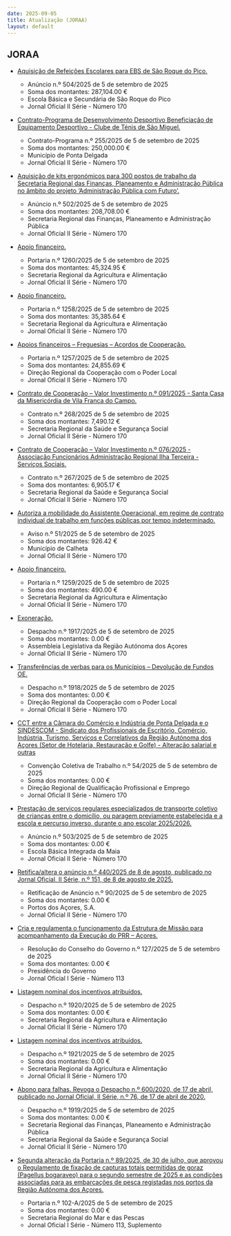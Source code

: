 ```yaml
---
date: 2025-09-05
title: Atualização (JORAA)
layout: default
---
```

## JORAA

* [Aquisição de Refeições Escolares para EBS de São Roque do Pico.](https://jo.azores.gov.pt/#/ato/3bf5fc6a-9896-4f52-b9f3-3ce458c0b664)
  * Anúncio n.º 504/2025 de 5 de setembro de 2025
  * Soma dos montantes: 287,104.00 €
  * Escola Básica e Secundária de São Roque do Pico
  * Jornal Oficial II Série - Número 170

* [Contrato-Programa de Desenvolvimento Desportivo Beneficiação de Equipamento Desportivo - Clube de Ténis de São Miguel.](https://jo.azores.gov.pt/#/ato/412bd014-d59c-4947-b079-3509ca7dcd4b)
  * Contrato-Programa n.º 255/2025 de 5 de setembro de 2025
  * Soma dos montantes: 250,000.00 €
  * Município de Ponta Delgada
  * Jornal Oficial II Série - Número 170

* [Aquisição de kits ergonómicos para 300 postos de trabalho da Secretaria Regional das Finanças, Planeamento e Administração Pública no âmbito do projeto ‘Administração Pública com Futuro’.](https://jo.azores.gov.pt/#/ato/94cfd19c-9678-4be0-a003-84cdde3801d8)
  * Anúncio n.º 502/2025 de 5 de setembro de 2025
  * Soma dos montantes: 208,708.00 €
  * Secretaria Regional das Finanças, Planeamento e Administração Pública
  * Jornal Oficial II Série - Número 170

* [Apoio financeiro.](https://jo.azores.gov.pt/#/ato/ace008b3-8dd1-406a-8899-e393200a475e)
  * Portaria n.º 1260/2025 de 5 de setembro de 2025
  * Soma dos montantes: 45,324.95 €
  * Secretaria Regional da Agricultura e Alimentação
  * Jornal Oficial II Série - Número 170

* [Apoio financeiro.](https://jo.azores.gov.pt/#/ato/67150f36-b90d-4c3d-9268-ca58adc3b285)
  * Portaria n.º 1258/2025 de 5 de setembro de 2025
  * Soma dos montantes: 35,385.64 €
  * Secretaria Regional da Agricultura e Alimentação
  * Jornal Oficial II Série - Número 170

* [Apoios financeiros – Freguesias – Acordos de Cooperação.](https://jo.azores.gov.pt/#/ato/8d3c2cfa-bb8b-4193-b3b6-117f2e0071db)
  * Portaria n.º 1257/2025 de 5 de setembro de 2025
  * Soma dos montantes: 24,855.69 €
  * Direção Regional da Cooperação com o Poder Local
  * Jornal Oficial II Série - Número 170

* [Contrato de Cooperação – Valor Investimento n.º 091/2025 - Santa Casa da Misericórdia de Vila Franca do Campo.](https://jo.azores.gov.pt/#/ato/e74431dc-180b-42b9-98ca-6b748dc84d01)
  * Contrato n.º 268/2025 de 5 de setembro de 2025
  * Soma dos montantes: 7,490.12 €
  * Secretaria Regional da Saúde e Segurança Social
  * Jornal Oficial II Série - Número 170

* [Contrato de Cooperação – Valor Investimento n.º 076/2025 - Associação Funcionários Administração Regional Ilha Terceira - Serviços Sociais.](https://jo.azores.gov.pt/#/ato/a2f46671-f6f8-48af-9528-a0f7ecdccaba)
  * Contrato n.º 267/2025 de 5 de setembro de 2025
  * Soma dos montantes: 6,905.17 €
  * Secretaria Regional da Saúde e Segurança Social
  * Jornal Oficial II Série - Número 170

* [Autoriza a mobilidade do Assistente Operacional, em regime de contrato individual de trabalho em funções públicas por tempo indeterminado.](https://jo.azores.gov.pt/#/ato/126903b6-b6b8-40be-b021-87426b5b4436)
  * Aviso n.º 51/2025 de 5 de setembro de 2025
  * Soma dos montantes: 926.42 €
  * Município de Calheta
  * Jornal Oficial II Série - Número 170

* [Apoio financeiro.](https://jo.azores.gov.pt/#/ato/8707ddae-f61f-463d-b675-14a78afb2430)
  * Portaria n.º 1259/2025 de 5 de setembro de 2025
  * Soma dos montantes: 490.00 €
  * Secretaria Regional da Agricultura e Alimentação
  * Jornal Oficial II Série - Número 170

* [Exoneração.](https://jo.azores.gov.pt/#/ato/b16fc1f0-28b5-41f9-a376-f7284832dad3)
  * Despacho n.º 1917/2025 de 5 de setembro de 2025
  * Soma dos montantes: 0.00 €
  * Assembleia Legislativa da Região Autónoma dos Açores
  * Jornal Oficial II Série - Número 170

* [Transferências de verbas para os Municípios – Devolução de Fundos OE.](https://jo.azores.gov.pt/#/ato/4217c6a9-5bab-437b-98d8-96f1c5958f70)
  * Despacho n.º 1918/2025 de 5 de setembro de 2025
  * Soma dos montantes: 0.00 €
  * Direção Regional da Cooperação com o Poder Local
  * Jornal Oficial II Série - Número 170

* [CCT entre a Câmara do Comércio e Indústria de Ponta Delgada e o SINDESCOM - Sindicato dos Profissionais de Escritório, Comércio, Indústria, Turismo, Serviços e Correlativos da Região Autónoma dos Açores (Setor de Hotelaria, Restauração e Golfe) - Alteração salarial e outras](https://jo.azores.gov.pt/#/ato/6ce17b10-3f60-4a45-b5b0-7f9df5fc0b21)
  * Convenção Coletiva de Trabalho n.º 54/2025 de 5 de setembro de 2025
  * Soma dos montantes: 0.00 €
  * Direção Regional de Qualificação Profissional e Emprego
  * Jornal Oficial II Série - Número 170

* [Prestação de serviços regulares especializados de transporte coletivo de crianças entre o domicílio, ou paragem previamente estabelecida e a escola e percurso inverso, durante o ano escolar 2025/2026.](https://jo.azores.gov.pt/#/ato/2f05bcfa-6780-411f-bc13-521a7583710e)
  * Anúncio n.º 503/2025 de 5 de setembro de 2025
  * Soma dos montantes: 0.00 €
  * Escola Básica Integrada da Maia
  * Jornal Oficial II Série - Número 170

* [Retifica/altera o anúncio n.º 440/2025 de 8 de agosto, publicado no Jornal Oficial, II Série, n.º 151, de 8 de agosto de 2025.](https://jo.azores.gov.pt/#/ato/32a0595e-053f-42fd-ae2a-a23a9e5436dd)
  * Retificação de Anúncio n.º 90/2025 de 5 de setembro de 2025
  * Soma dos montantes: 0.00 €
  * Portos dos Açores, S.A.
  * Jornal Oficial II Série - Número 170

* [Cria e regulamenta o funcionamento da Estrutura de Missão para acompanhamento da Execução do PRR – Açores.](https://jo.azores.gov.pt/#/ato/27f8a18e-82c8-4fc2-892a-22088d124566)
  * Resolução do Conselho do Governo n.º 127/2025 de 5 de setembro de 2025
  * Soma dos montantes: 0.00 €
  * Presidência do Governo
  * Jornal Oficial I Série - Número 113

* [Listagem nominal dos incentivos atribuídos.](https://jo.azores.gov.pt/#/ato/c603ee7e-b087-416b-a8da-63ed1b1efb44)
  * Despacho n.º 1920/2025 de 5 de setembro de 2025
  * Soma dos montantes: 0.00 €
  * Secretaria Regional da Agricultura e Alimentação
  * Jornal Oficial II Série - Número 170

* [Listagem nominal dos incentivos atribuídos.](https://jo.azores.gov.pt/#/ato/f15fd315-99c1-48e0-bafe-49604ae7fe32)
  * Despacho n.º 1921/2025 de 5 de setembro de 2025
  * Soma dos montantes: 0.00 €
  * Secretaria Regional da Agricultura e Alimentação
  * Jornal Oficial II Série - Número 170

* [Abono para falhas. Revoga o Despacho n.º 600/2020, de 17 de abril, publicado no Jornal Oficial, II Série, n.º 76, de 17 de abril de 2020.](https://jo.azores.gov.pt/#/ato/336b87ba-594f-43c8-b085-4178a79e39e1)
  * Despacho n.º 1919/2025 de 5 de setembro de 2025
  * Soma dos montantes: 0.00 €
  * Secretaria Regional das Finanças, Planeamento e Administração Pública
  * Secretaria Regional da Saúde e Segurança Social
  * Jornal Oficial II Série - Número 170

* [Segunda alteração da Portaria n.º 89/2025, de 30 de julho, que aprovou o Regulamento de fixação de capturas totais permitidas de goraz (Pagellus bogaraveo) para o segundo semestre de 2025 e as condições associadas para as embarcações de pesca registadas nos portos da Região Autónoma dos Açores.](https://jo.azores.gov.pt/#/ato/2fcb3e41-7baa-4ce0-b34f-21516f290af1)
  * Portaria n.º 102-A/2025 de 5 de setembro de 2025
  * Soma dos montantes: 0.00 €
  * Secretaria Regional do Mar e das Pescas
  * Jornal Oficial I Série - Número 113, Suplemento
